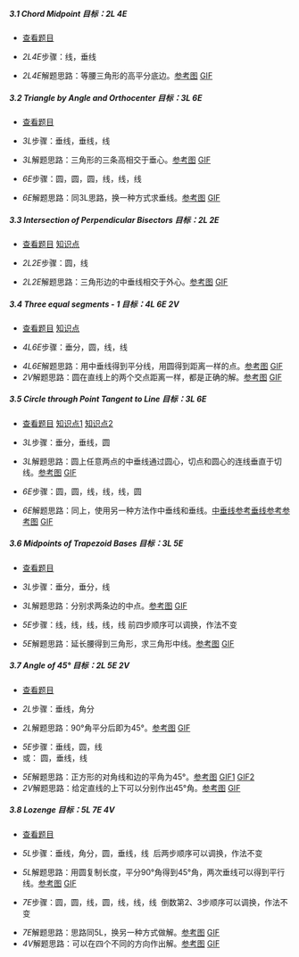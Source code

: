 ##### 3.1 Chord Midpoint *目标：2L 4E*
- [查看题目](images/level/chord-midpoint.png) 
+ *2L4E*步骤：线，垂线
- *2L4E*解题思路：等腰三角形的高平分底边。[参考图](solved/3.1.2L4E.png) [GIF](GIF/3.1.2L4E.gif)


##### 3.2 Triangle by Angle and Orthocenter *目标：3L 6E*
- [查看题目](images/level/a-tr-by-orthocenter.png) 
+ *3L*步骤：垂线，垂线，线
- *3L*解题思路：三角形的三条高相交于垂心。[参考图](solved/3.2.3L.png) [GIF](GIF/3.2.3L.gif)
+ *6E*步骤：圆，圆，圆，线，线，线
- *6E*解题思路：同3L思路，换一种方式求垂线。[参考图](solved/3.2.6E.png) [GIF](GIF/3.2.6E.gif)


##### 3.3 Intersection of Perpendicular Bisectors *目标：2L 2E*
- [查看题目](images/level/a-tr-by-circumcenter.png) [知识点](images/hints/Fact-CircumCircle.png) 
+ *2L2E*步骤：圆，线
- *2L2E*解题思路：三角形边的中垂线相交于外心。[参考图](solved/3.3.2L2E.png) [GIF](GIF/3.3.2L2E.gif)


##### 3.4 Three equal segments - 1 *目标：4L 6E 2V*
- [查看题目](images/level/a-equal-segments1.png) [知识点](images/hints/Fact-PBisect.png) 
+ *4L6E*步骤：垂分，圆，线，线
- *4L6E*解题思路：用中垂线得到平分线，用圆得到距离一样的点。[参考图](solved/3.4.4L6E.png) [GIF](GIF/3.4.4L6E.gif)
- *2V*解题思路：圆在直线上的两个交点距离一样，都是正确的解。[参考图](solved/3.4.2V.png) [GIF](GIF/3.4.2V.gif)


##### 3.5 Circle through Point Tangent to Line *目标：3L 6E*
- [查看题目](images/level/circle-tangent-p-l.png) [知识点1](images/hints/Fact-Tangent.png) [知识点2](images/hints/Fact-PBisect.png) 
+ *3L*步骤：垂分，垂线，圆
- *3L*解题思路：圆上任意两点的中垂线通过圆心，切点和圆心的连线垂直于切线。[参考图](solved/3.5.3L.png) [GIF](GIF/3.5.3L.gif)
+ *6E*步骤：圆，圆，线，线，线，圆
- *6E*解题思路：同上，使用另一种方法作中垂线和垂线。[中垂线参考](solved/3.5.6E.1.png)[垂线参考](solved/3.5.6E.2.png)[参考图](solved/3.5.6E.3.png) [GIF](GIF/3.5.6E.3.gif)


##### 3.6 Midpoints of Trapezoid Bases *目标：3L 5E*
- [查看题目](images/level/trapezoid-cut.png) 
+ *3L*步骤：垂分，垂分，线
- *3L*解题思路：分别求两条边的中点。[参考图](solved/3.6.3L.png) [GIF](GIF/3.6.3L.gif)
+ *5E*步骤：线，线，线，线，线 前四步顺序可以调换，作法不变
- *5E*解题思路：延长腰得到三角形，求三角形中线。[参考图](solved/3.6.5E.png) [GIF](GIF/3.6.5E.gif)


##### 3.7 Angle of 45° *目标：2L 5E 2V*
- [查看题目](images/level/angle45.png) 
+ *2L*步骤：垂线，角分
- *2L*解题思路：90°角平分后即为45°。[参考图](solved/3.7.2L.png) [GIF](GIF/3.7.2L.gif)
+ *5E*步骤：垂线，圆，线 
+ 或： 圆，垂线，线
- *5E*解题思路：正方形的对角线和边的平角为45°。[参考图](solved/3.7.5E.png) [GIF1](GIF/3.7.5E_1.gif) [GIF2](GIF/3.7.5E_2.gif)
- *2V*解题思路：给定直线的上下可以分别作出45°角。[参考图](solved/3.7.2V.png) [GIF](GIF/3.7.2V.gif)


##### 3.8 Lozenge *目标：5L 7E 4V*
- [查看题目](images/level/lozenge.png) 
+ *5L*步骤：垂线，角分，圆，垂线，线
  后两步顺序可以调换，作法不变
- *5L*解题思路：用圆复制长度，平分90°角得到45°角，两次垂线可以得到平行线。[参考图](solved/3.8.5L.png) [GIF](GIF/3.8.5L.gif)
+ *7E*步骤：圆，圆，线，圆，线，线，线
  倒数第2、3步顺序可以调换，作法不变
- *7E*解题思路：思路同5L，换另一种方式做解。[参考图](solved/3.8.7E.png) [GIF](GIF/3.8.7E.gif)
- *4V*解题思路：可以在四个不同的方向作出解。[参考图](solved/3.8.4V.png) [GIF](GIF/3.8.4V.gif)

